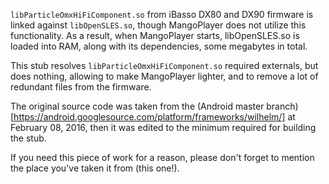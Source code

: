 `libParticleOmxHiFiComponent.so` from iBasso DX80 and DX90 firmware is linked against `libOpenSLES.so`, though MangoPlayer does not utilize this functionality. As a result, when MangoPlayer starts, libOpenSLES.so is loaded into RAM, along with its dependencies, some megabytes in total.

This stub resolves `libParticleOmxHiFiComponent.so` required externals, but does nothing, allowing to make MangoPlayer lighter, and to remove a lot of redundant files from the firmware.

The original source code was taken from the (Android master branch)[https://android.googlesource.com/platform/frameworks/wilhelm/] at February 08, 2016, then it was edited to the minimum required for building the stub.

If you need this piece of work for a reason, please don't forget to mention the place you've taken it from (this one!).
